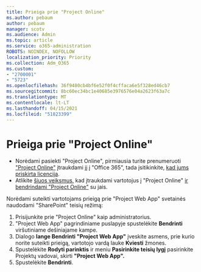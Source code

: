 ```yaml
---
title: Prieiga prie "Project Online"
ms.author: pebaum
author: pebaum
manager: scotv
ms.audience: Admin
ms.topic: article
ms.service: o365-administration
ROBOTS: NOINDEX, NOFOLLOW
localization_priority: Priority
ms.collection: Adm_O365
ms.custom:
- "2700001"
- "5723"
ms.openlocfilehash: 36f9480cb4bf6e52f0f4cffaca6e5f328ed46cb7
ms.sourcegitcommit: 8bc60ec34bc1e40685e3976576e04a2623f63a7c
ms.translationtype: MT
ms.contentlocale: lt-LT
ms.lasthandoff: 04/15/2021
ms.locfileid: "51823399"
---
```

# <a name="access-project-online"></a>Prieiga prie "Project Online"

- Norėdami pasiekti "Project Online", pirmiausia turite prenumeruoti ["Project Online"](https://docs.microsoft.com/ProjectOnline/get-started-with-project-online) įtraukdami jį į "Office 365", tada įsitikinkite, [kad jums priskirta licencija](https://docs.microsoft.com/ProjectOnline/step-1-sign-up-for-project-online#next-make-sure-you-can-get-in).
- Atlikite [šiuos veiksmus,](https://docs.microsoft.com/ProjectOnline/step-2-add-people-to-project-online) kad įtraukdami vartotojus į "Project Online" [ir bendrindami "Project Online"](https://docs.microsoft.com/ProjectOnline/step-2-add-people-to-project-online#4-finally-share-project-online-with-the-people-you-added) su jais.

Norėdami suteikti vartotojams prieigą prie "Project Web App" svetainės naudodami "SharePoint" teisių režimą:

1. Prisijunkite prie "Project Online" kaip administratorius.
2. "Project Web App" pagrindiniame puslapyje spustelėkite **Bendrinti** viršutiniame dešiniajame kampe.
3. Dialogo **lange Bendrinti "Project Web App"** įveskite asmens, prie kurio norite suteikti prieigą, vartotojo vardą lauke **Kviesti** žmones.
4. Spustelėkite **Rodyti parinktis** ir meniu **Pasirinkite teisių lygį** pasirinkite Projektų vadovai, skirti **"Project Web App".**
5. Spustelėkite **Bendrinti**.
